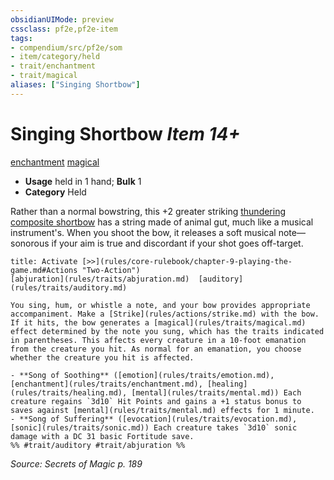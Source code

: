 ```yaml
---
obsidianUIMode: preview
cssclass: pf2e,pf2e-item
tags:
- compendium/src/pf2e/som
- item/category/held
- trait/enchantment
- trait/magical
aliases: ["Singing Shortbow"]
---
```

# Singing Shortbow *Item 14+*  
[enchantment](rules/traits/enchantment.md)  [magical](rules/traits/magical.md)  

- **Usage** held in 1 hand; **Bulk** 1
- **Category** Held

Rather than a normal bowstring, this +2 greater striking [thundering](compendium/equipment/items/thundering.md) [composite shortbow](compendium/equipment/items/composite-shortbow.md) has a string made of animal gut, much like a musical instrument's. When you shoot the bow, it releases a soft musical note—sonorous if your aim is true and discordant if your shot goes off-target.

```ad-embed-ability
title: Activate [>>](rules/core-rulebook/chapter-9-playing-the-game.md#Actions "Two-Action")
[abjuration](rules/traits/abjuration.md)  [auditory](rules/traits/auditory.md)  

You sing, hum, or whistle a note, and your bow provides appropriate accompaniment. Make a [Strike](rules/actions/strike.md) with the bow. If it hits, the bow generates a [magical](rules/traits/magical.md) effect determined by the note you sung, which has the traits indicated in parentheses. This affects every creature in a 10-foot emanation from the creature you hit. As normal for an emanation, you choose whether the creature you hit is affected.

- **Song of Soothing** ([emotion](rules/traits/emotion.md), [enchantment](rules/traits/enchantment.md), [healing](rules/traits/healing.md), [mental](rules/traits/mental.md)) Each creature regains `3d10` Hit Points and gains a +1 status bonus to saves against [mental](rules/traits/mental.md) effects for 1 minute.
- **Song of Suffering** ([evocation](rules/traits/evocation.md), [sonic](rules/traits/sonic.md)) Each creature takes `3d10` sonic damage with a DC 31 basic Fortitude save.  
%% #trait/auditory #trait/abjuration %%
```

*Source: Secrets of Magic p. 189*